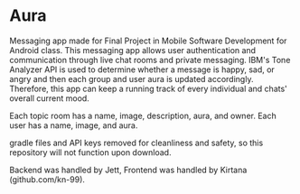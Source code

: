 # Aura
 Messaging app made for Final Project in Mobile Software Development for Android class.
 This messaging app allows user authentication and communication through live chat rooms and private messaging. IBM's Tone
 Analyzer API is used to determine whether a message is happy, sad, or angry and then each group and user aura is updated
 accordingly. Therefore, this app can keep a running track of every individual and chats' overall current mood.
 
 Each topic room has a name, image, description, aura, and owner.
 Each user has a name, image, and aura.
 
 gradle files and API keys removed for cleanliness and safety, so this repository will not function upon download.

Backend was handled by Jett, Frontend was handled by Kirtana (github.com/kn-99).
